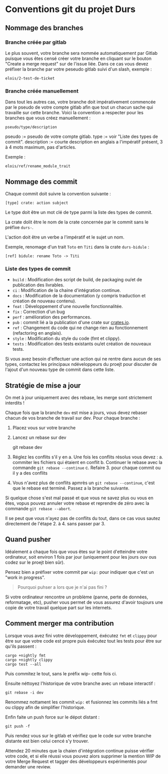# Conventions git du projet Durs

## Nommage des branches

### Branche créée par gitlab

Le plus souvent, votre branche sera nommée automatiquement par Gitlab puisque vous êtes censé créer votre branche en cliquant sur le bouton "Create a merge request" sur de l'issue liée.
Dans ce cas vous devez préfixer la branche par votre peseudo gitlab suivi d'un slash, exemple :

    elois/2-test-de-ticket

### Branche créée manuellement

Dans tout les autres cas, votre branche doit impérativement commencée par le pseudo de votre compte gitlab afin que tout un chacun sache qui travaille sur cette branche. Voici la convention a respecter pour les branches que vous créez manuellement :

    pseudo/type/description

pseudo := pseudo de votre compte gitlab.
type := voir "Liste des types de commit".
description := courte description en anglais a l'impératif présent, 3 à 4 mots maximum, pas d'articles.

Exemple :

    elois/ref/rename_module_trait

## Nommage des commit

Chaque commit doit suivre la convention suivante :

    [type] crate: action subject

Le type doit être un mot clé de type parmi la liste des types de commit.

La crate dolit être le nom de la crate concernée par le commit sans le préfixe `durs-`.

L'action doit être un verbe a l'impératif et le sujet un nom.

Exemple, renomage d'un trait `Toto` en `Titi` dans la crate `durs-bidule` :

    [ref] bidule: rename Toto -> Titi

### Liste des types de commit

* `build` : Modification des script de build, de packaging ou/et de publication des livrables.
* `ci` : Modification de la chaine d'intégration continue.
* `docs` : Modification de la documentation (y compris traduction et création de nouveau contenu).
* `feat` : Développement d'une nouvelle fonctionnalitée.
* `fix` : Correction d'un bug
* `perf` :  amélioration des performances.
* `pub` : commit lié a la publication d'une crate sur [crates.io](https://crates.io).
* `ref` : Changement du code qui ne change rien au fonctionnement (refactoring en anglais).
* `style` : Modification du style du code (fmt et clippy).
* `tests` : Modification des tests existants ou/et création de nouveaux tests.

Si vous avez besoin d'effectuer une action qui ne rentre dans aucun de ses types, contactez les principaux ndéveloppeurs du proejt pour discuter de l'ajout d'un nouveau type de commit dans cette liste.

## Stratégie de mise a jour

On met à jour uniquement avec des rebase, les merge sont strictement interdits !

Chaque fois que la branche `dev` est mise a jours, vous devez rebaser chacun de vos branche de travail sur dev. Pour chaque branche :

1. Placez vous sur votre branche
2. Lancez un rebase sur dev

    git rebase dev

3. Réglez les conflits s'il y en a. Une fois les conflits résolus vous devez :
    a. commiter les fichiers qui étaient en conflit
    b. Continuer le rebase avec la commande `git rebase --continue`
    c. Refaire 3. pour chaque commit ou il y a des conflits

4. Vous n'avez plus de conflits apmrès un `git rebase --continue`, c'est que le rebase est terminé. Passez a la branche suivante.

Si quelque chose s'est mal passé et que vous ne savez plus ou vous en êtes, vopus pouvez annuler votre rebase et reprendre de zéro avec la commande `git rebase --abort`.

Il se peut que vous n'ayez pas de conflits du tout, dans ce cas vous sautez directement de l'étape 2. à 4. sans passer par 3.

## Quand pusher

Idéalement a chaque fois que vous êtes sur le point d'etteindre votre ordinateur, soit environ 1 fois par jour (uniquement pour les jours ouv ous codez sur le proejt bien sûr).

Pensez bien a préfixer votre commit par `wip:` pour indiquer que c'est un "work in progress".

> Pourquoi puhser a lors que je n'ai pas fini ?

Si votre ordinateur rencontre un problème (panne, perte de données, reformatage, etc), pusher vous permet de vous assurez d'avoir toujours une copie de votre travail quelque part sur les internets.

## Comment merger ma contribution

Lorsque vous avez fini votre développement, éxécutez `fmt` et `clippy` pour être sur que votre code est propre puis éxécutez tout les tests pour être sur qu'ils passent :

    cargo +nightly fmt
    cargo +nightly clippy
    cargo test --all

Puis commitez le tout, sans le préfix wip- cette fois ci.

Ensuite néttoyez l'historique de votre branche avec un rebase interactif :

    git rebase -i dev

Renommez nottament les commit `wip:` et fusionnez les commits liés a fmt ou clippy afin de simplifier l'historique.

Enfin faite un push force sur le dépot distant :

    git push -f

Puis rendez vous sur le gitlab et vérifiez que le code sur votre branche distante est bien celui cencé s'y trouver.

Attendez 20 minutes que la chaien d'intégration continue puisse vérifier votre code, et si elle réussi vous pouvez alors supprimer la mention WIP de votre Merge Request et tagger des développeurs expérimentés pour demander une review.
